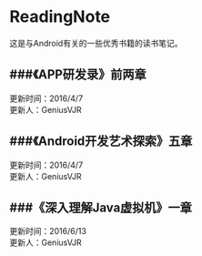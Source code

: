 # ReadingNote
这是与Android有关的一些优秀书籍的读书笔记。


###《APP研发录》前两章
--
更新时间：2016/4/7      
更新人：GeniusVJR

###《Android开发艺术探索》五章
--
更新时间：2016/4/7      
更新人：GeniusVJR

###《深入理解Java虚拟机》一章
--
更新时间：2016/6/13      
更新人：GeniusVJR
